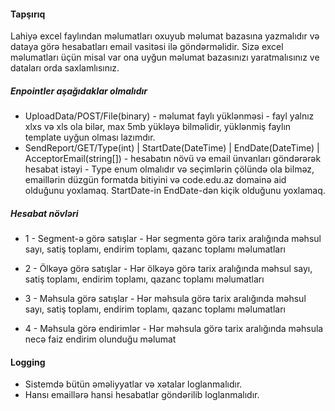 #### Tapşırıq

Lahiyə excel faylından məlumatları oxuyub məlumat bazasına yazmalıdır və dataya görə hesabatları email vasitəsi ilə göndərməlidir. Sizə excel məlumatları üçün misal var ona uyğun məlumat bazasınızı yaratmalısınız ve dataları orda saxlamlısınız.

##### Enpointler aşağıdaklar olmalıdır

- UploadData/POST/File(binary) - məlumat faylı yüklənməsi - fayl yalnız xlxs və xls ola bilər, max 5mb yükləyə bilməlidir, yüklənmiş faylın template uyğun olması lazımdır.
- SendReport/GET/Type(int) | StartDate(DateTime) | EndDate(DateTime) | AcceptorEmail(string[]) - hesabatın növü və email ünvanları göndərərək hesabat istəyi - Type enum olmalıdır və seçimlərin çölündə ola bilməz, emaillərin düzgün formatda bitiyini və code.edu.az domainə aid olduğunu yoxlamaq. StartDate-in EndDate-dən kiçik olduğunu yoxlamaq.

##### Hesabat növləri

- 1 - Segment-ə görə satışlar - Hər segmentə görə tarix aralığında məhsul sayı, satiş toplamı, endirim toplamı, qazanc toplamı məlumatları

- 2 - Ölkəyə görə satışlar - Hər ölkəyə görə tarix aralığında məhsul sayı, satiş toplamı, endirim toplamı, qazanc toplamı məlumatları

- 3 - Məhsula görə satışlar - Hər məhsula görə tarix aralığında məhsul sayı, satiş toplamı, endirim toplamı, qazanc toplamı məlumatları

- 4 - Məhsula görə endirimlər - Hər məhsula görə tarix aralığında məhsula necə faiz endirim olunduğu məlumat

#### Logging

- Sistemdə bütün əməliyyatlar və xətalar loglanmalıdır.
- Hansı emaillərə hansi hesabatlar göndərilib loglanmalıdır.
